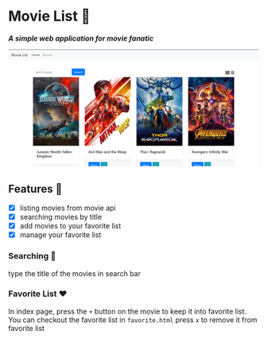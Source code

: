 # Movie List	:movie_camera:
***A simple web application for movie fanatic***

![GitHub Logo](/photo/index.png)

## Features	:briefcase:
- [x] listing movies from movie api
- [x] searching movies by title
- [x] add movies to your favorite list
- [x] manage your favorite list

### Searching :mag_right:
type the title of the movies in search bar
### Favorite List	:heart:
In index page, press the `+` button on the movie to keep it into favorite list.
You can checkout the favorite list in `favorite.html`
press `x` to remove it from favorite list
